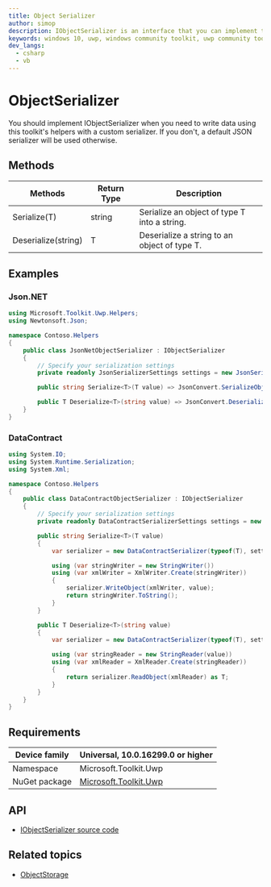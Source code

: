 ```yaml
---
title: Object Serializer
author: simop
description: IObjectSerializer is an interface that you can implement to provide a serializer of your choice to ObjectStorageHelper.
keywords: windows 10, uwp, windows community toolkit, uwp community toolkit, uwp toolkit, serialization
dev_langs:
  - csharp
  - vb
---
```


# ObjectSerializer

You should implement IObjectSerializer when you need to write data using this toolkit's helpers with a custom serializer. If you don't, a default JSON serializer will be used otherwise.

## Methods

| Methods | Return Type | Description |
|---------|-------------|-------------|
| Serialize<T>(T)        | string | Serialize an object of type T into a string. |
| Deserialize<T>(string) | T      | Deserialize a string to an object of type T. |

## Examples

### Json.NET

```csharp
using Microsoft.Toolkit.Uwp.Helpers;
using Newtonsoft.Json;

namespace Contoso.Helpers
{
    public class JsonNetObjectSerializer : IObjectSerializer
    {
        // Specify your serialization settings
        private readonly JsonSerializerSettings settings = new JsonSerializerSettings();

        public string Serialize<T>(T value) => JsonConvert.SerializeObject(value, typeof(T), Formatting.Indented, settings);

        public T Deserialize<T>(string value) => JsonConvert.DeserializeObject<T>(value, settings);
    }
}
```

### DataContract

```csharp
using System.IO;
using System.Runtime.Serialization;
using System.Xml;

namespace Contoso.Helpers
{
    public class DataContractObjectSerializer : IObjectSerializer
    {
        // Specify your serialization settings
        private readonly DataContractSerializerSettings settings = new DataContractSerializerSettings();

        public string Serialize<T>(T value)
        {
            var serializer = new DataContractSerializer(typeof(T), settings);

            using (var stringWriter = new StringWriter())
            using (var xmlWriter = XmlWriter.Create(stringWriter))
            {
                serializer.WriteObject(xmlWriter, value);
                return stringWriter.ToString();
            }
        }

        public T Deserialize<T>(string value)
        {
            var serializer = new DataContractSerializer(typeof(T), settings);

            using (var stringReader = new StringReader(value))
            using (var xmlReader = XmlReader.Create(stringReader))
            {
                return serializer.ReadObject(xmlReader) as T;
            }
        }
    }
}
```

## Requirements

| Device family | Universal, 10.0.16299.0 or higher |
| --- | --- |
| Namespace | Microsoft.Toolkit.Uwp |
| NuGet package | [Microsoft.Toolkit.Uwp](https://www.nuget.org/packages/Microsoft.Toolkit.Uwp/) |

## API

* [IObjectSerializer source code](https://github.com/windows-toolkit/WindowsCommunityToolkit/blob/master/Microsoft.Toolkit.Uwp/Helpers/ObjectStorage/IObjectSerializer.cs)

## Related topics

* [ObjectStorage](https://docs.microsoft.com/windows/communitytoolkit/helpers/objectstorage)
